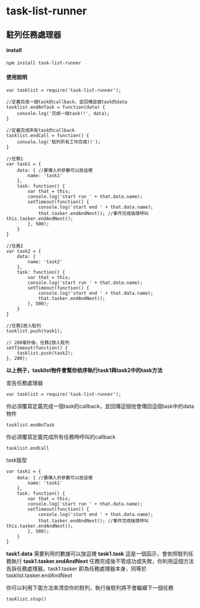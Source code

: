 # task-list-runner

## 駐列任務處理器

#### install

```bash
npm install task-list-runner
```

#### 使用說明

```
var tasklist = require('task-list-runner');

//定義完成一個task的callback，並回傳這個task的data
tasklist.endAnTask = function(data) {
    console.log('完成一個task!!', data);
}

//定義完成所有task的callback
tasklist.endCall = function() {
    console.log('駐列所有工作完成!!');
}

//任務1
var task1 = {
    data: { //要傳入的參數可以放這裡
        name: 'task1'
    },
    task: function() {
        var that = this;
        console.log('start run ' + that.data.name);
        setTimeout(function() {
            console.log('start end ' + that.data.name);
            that.tasker.endAndNext(); //事件完成後請呼叫 this.tasker.endAndNext();
        }, 500);
    }
}

//任務2
var task2 = {
    data: {
        name: 'task2'
    },
    task: function() {
        var that = this;
        console.log('start run ' + that.data.name);
        setTimeout(function() {
            console.log('start end ' + that.data.name);
            that.tasker.endAndNext();
        }, 500);
    }
}

//任務1放入駐列
tasklist.push(task1);

// 200毫秒後，任務2放入駐列
setTimeout(function() {
    tasklist.push(task2);
}, 200);

```

**以上例子，tasklist物件會幫你依序執行task1與task2中的task方法**

宣告任務處理器
```
var tasklist = require('task-list-runner');
```

你必須覆寫定義完成一個task的callback，並回傳這個他會傳回這個task中的data物件
```
tasklist.endAnTask
```

你必須覆寫定義完成所有任務時呼叫的callback
```
tasklist.endCall
```

task版型
```
var task1 = {
    data: { //要傳入的參數可以放這裡
        name: 'task1'
    },
    task: function() {
        var that = this;
        console.log('start run ' + that.data.name);
        setTimeout(function() {
            console.log('start end ' + that.data.name);
            that.tasker.endAndNext(); //事件完成後請呼叫             this.tasker.endAndNext();
        }, 500);
    }
}
```
**task1.data** 需要利用的數據可以放這裡
**task1.task** 這是一個函示，會依照駐列任務執行
**task1.tasker.endAndNext** 任務完成後不管成功或失敗，你利用這個方法告訴任務處理器，task1.tasker 即為任務處理器本身，同等於 tasklist.tasker.endAndNext

你可以利用下面方法來清空你的駐列，執行後駐列將不會繼續下一個任務
```
tasklist.stop()
```